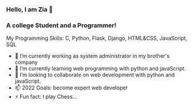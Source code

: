 ### Hello, I am Zia 👋

### A college Student and a Programmer!

My Programming Skills: C, Python, Flask, Django, HTML&CSS, JavaScript, SQL

<!--
**ziabinumer/ziabinumer** is a ✨ _special_ ✨ repository because its `README.md` (this file) appears on your GitHub profile. -->


- 🔭 I’m currently working as system administrator in my brother's company
- 🌱 I’m currently learning web programming with python and javaScript.
- 👯 I’m looking to collaborate on web development with python and javaScript.
- 📫 2022 Goals: become expert web developer
- ⚡ Fun fact: I play Chess...





